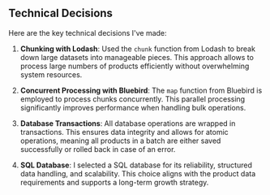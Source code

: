 ## Technical Decisions

Here are the key technical decisions I've made:

1. **Chunking with Lodash**: Used the `chunk` function from Lodash to break down large datasets into manageable pieces. This approach allows to process large numbers of products efficiently without overwhelming system resources.

2. **Concurrent Processing with Bluebird**: The `map` function from Bluebird is employed to process chunks concurrently. This parallel processing significantly improves performance when handling bulk operations.

3. **Database Transactions**: All database operations are wrapped in transactions. This ensures data integrity and allows for atomic operations, meaning all products in a batch are either saved successfully or rolled back in case of an error.

4. **SQL Database**: I selected a SQL database for its reliability, structured data handling, and scalability. This choice aligns with the product data requirements and supports a long-term growth strategy.
